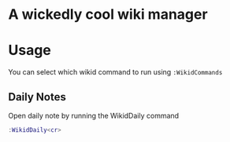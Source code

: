 # A wickedly cool wiki manager

# Usage

You can select which wikid command to run using `:WikidCommands`

## Daily Notes

Open daily note by running the WikidDaily command

```lua
:WikidDaily<cr>
```
